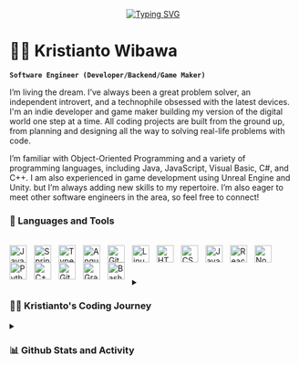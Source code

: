 <p align="center">
<a href="https://git.io/typing-svg"><img src="https://readme-typing-svg.demolab.com?font=Jetbrains+Mono&pause=1000&color=D5F71F&center=true&vCenter=true&width=435&lines=Backend%2FGame+Maker%2FDeveloper;Experienced+Game+Maker;3%2B+years+of+coding+experience;Always+learn+new+things" alt="Typing SVG" /></a>
</p>

# 🏄‍♂️ Kristianto Wibawa

**`Software Engineer (Developer/Backend/Game Maker)`**

I’m living the dream. I’ve always been a great problem solver, an independent introvert, and a technophile obsessed with the latest devices.
I'm an indie developer and game maker building my version of the digital world one step at a time. All coding projects are built from the ground up, from planning and designing all the way to solving real-life problems with code.

I’m familiar with Object-Oriented Programming and a variety of programming languages, including Java, JavaScript, Visual Basic, C#, and C++. I am also experienced in game development using Unreal Engine and Unity. but I’m always adding new skills to my repertoire. I’m also eager to meet other software engineers in the area, so feel free to connect!

### 🧰 Languages and Tools

<br>
<img align="left" alt="Java" width="30px" style="padding-right:10px;" src="https://cdn.jsdelivr.net/gh/devicons/devicon/icons/java/java-original.svg"/>
<img align="left" alt="Spring" width="30px" style="padding-right:10px;" src="https://cdn.jsdelivr.net/gh/devicons/devicon/icons/spring/spring-original.svg" />
<img align="left" alt="TypeScript" width="30px" style="padding-right:10px;" src="https://cdn.jsdelivr.net/gh/devicons/devicon/icons/typescript/typescript-plain.svg" />
<img align="left" alt="Angular" width="30px" style="padding-right:10px;" src="https://cdn.jsdelivr.net/gh/devicons/devicon/icons/angularjs/angularjs-plain.svg" />
<img align="left" alt="Git" width="30px" style="padding-right:10px;" src="https://cdn.jsdelivr.net/gh/devicons/devicon/icons/git/git-original.svg" />
<img align="left" alt="Linux" width="30px" style="padding-right:10px;" src="https://cdn.jsdelivr.net/gh/devicons/devicon/icons/linux/linux-original.svg" />
<img align="left" alt="HTML" width="30px" style="padding-right:10px;" src="https://cdn.jsdelivr.net/gh/devicons/devicon/icons/html5/html5-plain.svg" />
<img align="left" alt="CSS" width="30px" style="padding-right:10px;" src="https://cdn.jsdelivr.net/gh/devicons/devicon/icons/css3/css3-plain.svg" />
<img align="left" alt="JavaScript" width="30px" style="padding-right:10px;" src="https://cdn.jsdelivr.net/gh/devicons/devicon/icons/javascript/javascript-plain.svg" />
<img align="left" alt="React" width="30px" style="padding-right:10px;" src="https://cdn.jsdelivr.net/gh/devicons/devicon/icons/react/react-original.svg" />
<img align="left" alt="NodeJS" width="30px" style="padding-right:10px;" src="https://cdn.jsdelivr.net/gh/devicons/devicon/icons/nodejs/nodejs-original.svg" />
<img align="left" alt="Python" width="30px" style="padding-right:10px;" src="https://cdn.jsdelivr.net/gh/devicons/devicon/icons/python/python-plain.svg" />
<img align="left" alt="C++" width="30px" style="padding-right:10px;" src="https://cdn.jsdelivr.net/gh/devicons/devicon/icons/cplusplus/cplusplus-line.svg" />
<img align="left" alt="GitHub" width="30px" style="padding-right:10px;" src="https://cdn.jsdelivr.net/gh/devicons/devicon/icons/github/github-original.svg" />
<img align="left" alt="Gradle" width="30px" style="padding-right:10px;" src="https://cdn.jsdelivr.net/gh/devicons/devicon/icons/gradle/gradle-plain.svg" />
<img align="left" alt="Bash" width="30px" style="padding-right:10px;" src="https://cdn.jsdelivr.net/gh/devicons/devicon/icons/bash/bash-original.svg" />
<br />

#

<details>
<summary><h3>👨‍💻 Kristianto's Coding Journey</h3></summary>
  -  I started my coding journey as a naive computer science student with a passion to learn everything I could about this programming world. And all the while, teaching myself game development with a dream to build my own game app, but that soon got overshadowed by my desire to excel in Java. A desire that landed me a full- software engineering job upon graduation and that has been my focus ever since. 
However, I had another desire I had been pursuing throughout this time But there's something that's always bothered me about my journey - abandoning my dream of building my own app to pursue the safe route, a job. Don't wait up, because I'm coming.
</details>

<details> 
  <summary><h3>📊 Github Stats and Activity</h3></summary>

  <h3>🔥 Streak Stats</h3>
  <p>
    <a href="https://github.com/DenverCoder1/github-readme-streak-stats">
      <img title="🔥 Get streak stats for your profile at git.io/streak-stats" alt="Kristianto's streak" src="https://streak-stats.demolab.com/?user=Kristowb&theme=radical&hide_border=true"/>
    </a>

  <h3>💻 GitHub Profile Stats</h3>

  <!-- https://github.com/anuraghazra/github-readme-stats -->

  <a href="https://github.com/anuraghazra/github-readme-stats"><img alt="Kristianto's Github Stats" src="https://denvercoder1-github-readme-stats.vercel.app/api/?username=Kristowb&show_icons=true&include_all_commits=true&count_private=true&theme=react&hide_border=true&bg_color=1F222E&title_color=F85D7F&icon_color=F8D866" height="192px"/></a>
  <a href="https://github.com/anuraghazra/github-readme-stats"><img alt="Kristianto's Top Languages" src="https://github-readme-stats.vercel.app/api/top-langs/?username=Kristowb&langs_count=8&layout=compact&theme=react&hide_border=true&bg_color=1F222E&title_color=F85D7F&icon_color=F8D866&hide=Jupyter%20Notebook" height="192px"/></a>
  <br/>

  <b>Note:</b> Top languages is only a metric of the languages my public code consists of and doesn't reflect experience or skill level.
  
  <!-- https://github.com/ashutosh00710/github-readme-activity-graph -->

  <a href="https://github.com/ashutosh00710/github-readme-activity-graph"><img alt="Kristianto's Activity Graph" src="https://github-readme-activity-graph.cyclic.app/graph/?username=Kristowb&bg_color=1F222E&color=F8D866&line=F85D7F&point=FFFFFF&hide_border=true" /></a>

<h3>⚡ Recent GitHub Activity</h3>

<!-- https://github.com/jamesgeorge007/github-activity-readme -->
<!--START_SECTION:activity-->

1. 🎉 Opened Repo [#1](https://github.com/Kristowb/Discord-Bot) in [Kristowb/Discord-Bot] (https://github.com/Kristowb/Discord-Bot)
2. 🎉 Opened Repo [#2](https://github.com/Kristowb/Golang-Ecommerce) in [Kristowb/Golang-Ecommerce] (https://github.com/Kristowb/Golang-Ecommerce)
3. 🎉 Opened Repo [#3](https://github.com/Kristowb/Movies-CRUD) in [Kristowb/Movies-CRUD] (https://github.com/Kristowb/Movies-CRUD)
4. 🎉 Opened Repo [#4](https://github.com/Kristowb/2D-Game-Using-JavaScript) in [Kristowb/2D-Game-Using-JavaScript] (https://github.com/Kristowb/2D-Game-Using-JavaScript)
5. 🎉 Opened Repo [#5](https://github.com/Kristowb/Simple-Portofilio-Website-JavaScript) in [Kristowb/Simple-Portofilio-Website-JavaScript] (https://github.com/Kristowb/Simple-Portofilio-Website-JavaScript)
  
<!--END_SECTION:activity-->

</details>


